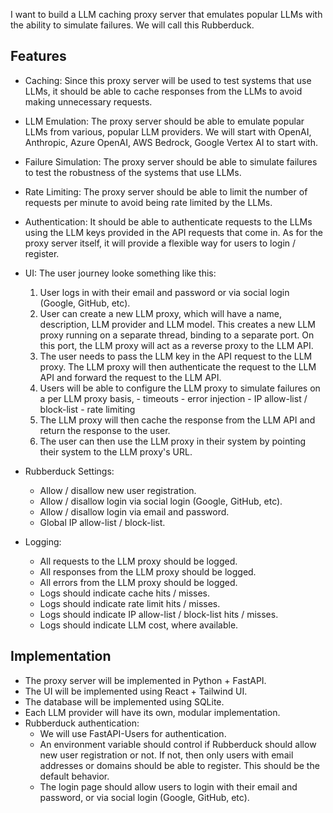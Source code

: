 I want to build a LLM caching proxy server that emulates popular LLMs with the ability to simulate failures. We will call this Rubberduck.

## Features

- Caching: Since this proxy server will be used to test systems that use LLMs, it should be able to cache responses from the LLMs to avoid making unnecessary requests.
- LLM Emulation: The proxy server should be able to emulate popular LLMs from various, popular LLM providers. We will start with OpenAI, Anthropic, Azure OpenAI, AWS Bedrock, Google Vertex AI to start with.
- Failure Simulation: The proxy server should be able to simulate failures to test the robustness of the systems that use LLMs.
- Rate Limiting: The proxy server should be able to limit the number of requests per minute to avoid being rate limited by the LLMs.
- Authentication: It should be able to authenticate requests to the LLMs using the LLM keys provided in the API requests that come in. As for the proxy server itself, it will provide a flexible way for users to login / register.
- UI: The user journey looke something like this: 

    1. User logs in with their email and password or via social login (Google, GitHub, etc).
    2. User can create a new LLM proxy, which will have a name, description, LLM provider and LLM model. This creates a new LLM proxy running on a separate thread, binding to a separate port. On this port, the LLM proxy will act as a reverse proxy to the LLM API.
    3. The user needs to pass the LLM key in the API request to the LLM proxy. The LLM proxy will then authenticate the request to the LLM API and forward the request to the LLM API.
    4. Users will be able to configure the LLM proxy to simulate failures on a per LLM proxy basis, 
      - timeouts 
      - error injection
      - IP allow-list / block-list
      - rate limiting
    5. The LLM proxy will then cache the response from the LLM API and return the response to the user.
    6. The user can then use the LLM proxy in their system by pointing their system to the LLM proxy's URL.

- Rubberduck Settings:
  - Allow / disallow new user registration.
  - Allow / disallow login via social login (Google, GitHub, etc).
  - Allow / disallow login via email and password.
  - Global IP allow-list / block-list.
- Logging:
  - All requests to the LLM proxy should be logged.
  - All responses from the LLM proxy should be logged.
  - All errors from the LLM proxy should be logged.
  - Logs should indicate cache hits / misses.
  - Logs should indicate rate limit hits / misses.
  - Logs should indicate IP allow-list / block-list hits / misses.
  - Logs should indicate LLM cost, where available.

## Implementation

- The proxy server will be implemented in Python + FastAPI.
- The UI will be implemented using React + Tailwind UI.
- The database will be implemented using SQLite.
- Each LLM provider will have its own, modular implementation.
- Rubberduck authentication:
  - We will use FastAPI-Users for authentication.
  - An environment variable should control if Rubberduck should allow new user registration or not. If not, then only users with email addresses or domains should be able to register. This should be the default behavior.
  - The login page should allow users to login with their email and password, or via social login (Google, GitHub, etc).
